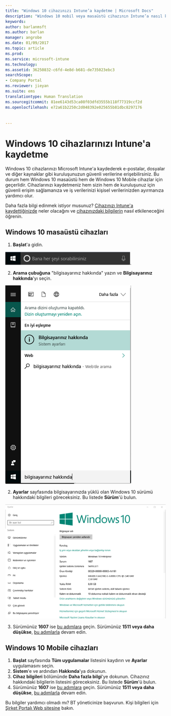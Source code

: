 ```yaml
---
title: "Windows 10 cihazınızı Intune’a kaydetme | Microsoft Docs"
description: "Windows 10 mobil veya masaüstü cihazının Intune’a nasıl kaydedildiği açıklanır."
keywords: 
author: barlanmsft
ms.author: barlan
manager: angrobe
ms.date: 01/09/2017
ms.topic: article
ms.prod: 
ms.service: microsoft-intune
ms.technology: 
ms.assetid: 36250832-c6fd-4e8d-b681-de735023ebc3
searchScope:
- Company Portal
ms.reviewer: jieyan
ms.suite: ems
translationtype: Human Translation
ms.sourcegitcommit: 81ee6143d53ca08f03dfd3555b118f77319ccf2d
ms.openlocfilehash: e72a61b2250c2d048392e025655b81dbc8297176


---
```



# <a name="enroll-your-windows-10-devices-in-intune"></a>Windows 10 cihazlarınızı Intune'a kaydetme

Windows 10 cihazlarınızı Microsoft Intune'a kaydederek e-postalar, dosyalar ve diğer kaynaklar gibi kuruluşunuzun güvenli verilerine erişebilirsiniz. Bu durum hem Windows 10 masaüstü hem de Windows 10 Mobile cihazlar için geçerlidir. Cihazlarınızı kaydetmeniz hem sizin hem de kuruluşunuz için güvenli erişim sağlamanıza ve iş verilerinizi kişisel verilerinizden ayırmanıza yardımcı olur.

Daha fazla bilgi edinmek istiyor musunuz? [Cihazınızı Intune'a kaydettiğinizde](what-happens-if-you-install-the-company-portal-app-and-enroll-your-device-in-intune-windows.md) neler olacağını ve [cihazınızdaki bilgilerin](what-can-your-it-administrator-see-when-you-enroll-your-device-in-intune-windows.md) nasıl etkileneceğini öğrenin.

## <a name="windows-10-desktop-devices"></a>Windows 10 masaüstü cihazları
1.  __Başlat__'a gidin.

 ![Windows Başlat Menüsü](../media/windows-start-menu.png).

2. __Arama çubuğuna__ "bilgisayarınız hakkında" yazın ve __Bilgisayarınız hakkında__'yı seçin.

 ![bilgisayarınız hakkında araması için arama ayarları](../media/searching_for_about_your_pc.png)

2.  __Ayarlar__ sayfasında bilgisayarınızda yüklü olan Windows 10 sürümü hakkındaki bilgileri göreceksiniz. Bu listede __Sürüm__'ü bulun.

 ![Windows 10 Masaüstü Bilgisayarınız Hakkında](../media/settings_about_pc.png)

3.  Sürümünüz __1607__ ise [bu adımlara](enroll-your-w10-device-access-work-or-school.md) geçin. Sürümünüz __1511 veya daha düşükse__, [bu adımlarla](enroll-your-w10-device-your-account.md) devam edin.

## <a name="windows-10-mobile-devices"></a>Windows 10 Mobile cihazları

1.  __Başlat__ sayfasında __Tüm uygulamalar__ listesini kaydırın ve __Ayarlar__ uygulamasını seçin.
2.  __Sistem__'e ve ardından __Hakkında__'ya dokunun.
3.  __Cihaz bilgileri__ bölümünde __Daha fazla bilgi__'ye dokunun. Cihazınız hakkındaki bilgilerin listesini göreceksiniz. Bu listede __Sürüm__'ü bulun.
4.  Sürümünüz __1607__ ise [bu adımlara](enroll-your-w10-device-access-work-or-school.md) geçin. Sürümünüz __1511 veya daha düşükse__, [bu adımlarla](enroll-your-w10-device-your-account.md) devam edin.

Bu bilgiler yardımcı olmadı mı? BT yöneticinize başvurun. Kişi bilgileri için [Şirket Portalı Web sitesine](http://portal.manage.microsoft.com) bakın.



<!--HONumber=Jan17_HO2-->



